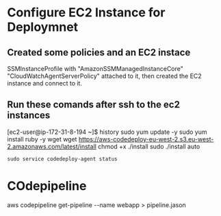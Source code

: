# Configure EC2 Instance for Deploymnet 
## Created some policies and an EC2 instace
 SSMInstanceProfile with "AmazonSSMManagedInstanceCore" "CloudWatchAgentServerPolicy" attached to it, then created the EC2 instance and connect to it. 

## Run these comands after ssh to the ec2 instances
[ec2-user@ip-172-31-8-194 ~]$ history
    sudo yum update -y
    sudo yum install ruby -y wget
    wget https://aws-codedeploy-eu-west-2.s3.eu-west-2.amazonaws.com/latest/install
    chmod +x ./install
    sudo ./install auto
   
    sudo service codedeploy-agent status

#  COdepipeline

 aws codepipeline get-pipeline --name webapp > pipeline.jason
  